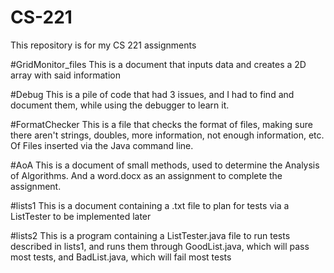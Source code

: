 # CS-221
This repository is for my CS 221 assignments

#GridMonitor_files
This is a document that inputs data and creates a 2D array with said information

#Debug
This is a pile of code that had 3 issues, and I had to find and document them, while
using the debugger to learn it.

#FormatChecker
This is a file that checks the format of files, making sure there aren't strings, doubles,
more information, not enough information, etc. Of Files inserted via the Java command line.

#AoA
This is a document of small methods, used to determine the Analysis of Algorithms. And a word.docx
as an assignment to complete the assignment.

#lists1
This is a document containing a .txt file to plan for tests via a ListTester to be implemented later

#lists2
This is a program containing a ListTester.java file to run tests described in lists1, and runs them 
through GoodList.java, which will pass most tests, and BadList.java, which will fail most tests
